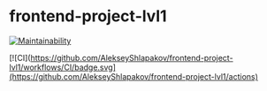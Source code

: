 # frontend-project-lvl1

[![Maintainability](https://api.codeclimate.com/v1/badges/a99a88d28ad37a79dbf6/maintainability)](https://codeclimate.com/github/codeclimate/codeclimate/maintainability)

[![CI](https://github.com/AlekseyShlapakov/frontend-project-lvl1/workflows/CI/badge.svg](https://github.com/AlekseyShlapakov/frontend-project-lvl1/actions)

